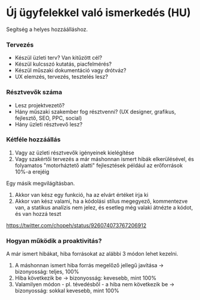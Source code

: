 # Új ügyfelekkel való ismerkedés (HU)

Segítség a helyes hozzáálláshoz.

### Tervezés

- Készül üzleti terv? Van kitűzött cél?
- Készül kulcsszó kutatás, piacfelmérés?
- Készül műszaki dokumentáció vagy drótváz?
- UX elemzés, tervezés, tesztelés lesz?

### Résztvevők száma

- Lesz projektvezető?
- Hány műszaki szakember fog résztvenni? (UX designer, grafikus, fejlesztő, SEO, PPC, social)
- Hány üzleti résztvevő lesz?

### Kétféle hozzáállás

1. Vagy az üzleti résztvevők igényeinek kielégítése
2. Vagy szakértői tervezés a már máshonnan ismert hibák elkerülésével,
   és folyamatos "motorháztető alatti" fejlesztések például az erőforrások 10%-a erejéig

Egy másik megvilágításban.

1. Akkor van kész egy funkció, ha az elvárt értéket írja ki
2. Akkor van kész valami, ha a kódolási stílus megegyező, kommentezve van, a statikus analízis nem jelez,
   és esetleg még valaki átnézte a kódot, és van hozzá teszt

https://twitter.com/chopeh/status/926074073767206912

### Hogyan működik a proaktivitás?

A már ismert hibákat, hiba forrásokat az alábbi 3 módon lehet kezelni.

1. A máshonnan ismert hiba forrás megelőző jellegű javítása → bizonyosság: teljes, 100%
2. Hiba következik be → bizonyosság: kevesebb, mint 100%
3. Valamilyen módon - pl. tévedésből - a hiba nem következik be → bizonyosság: sokkal kevesebb, mint 100%

